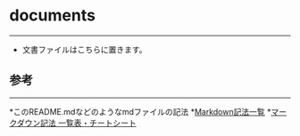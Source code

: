 # documents
---
- 文書ファイルはこちらに置きます。

## 参考
---
*このREADME.mdなどのようなmdファイルの記法
 *[Markdown記法一覧](https://qiita.com/oreo/items/82183bfbaac69971917f)
 *[マークダウン記法 一覧表・チートシート](https://qiita.com/kamorits/items/6f342da395ad57468ae3)
